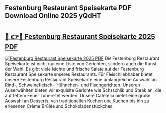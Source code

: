 ## Festenburg Restaurant Speisekarte PDF Download Online 2025 yQdHT

# <h2><a href="http://gce7jx.nevu.top/?p=Festenburg+Restaurant+Speisekarte">🔗 👉🔴 Festenburg Restaurant Speisekarte 2025 PDF</a></h2>

[![Festenburg Restaurant Speisekarte 2025 PDF](https://i.imgur.com/dBaPXMq.png)](http://gce7jx.nevu.top/?p=Festenburg+Restaurant+Speisekarte)
Die Festenburg Restaurant Speisekarte ist nicht nur eine Liste von Gerichten, sondern auch die Kunst der Wahl. Es gibt viele leichte und frische Salate auf der Festenburg Restaurant Speisekarte unseres Restaurants. Für Fleischliebhaber bietet unsere Festenburg Restaurant Speisekarte eine umfangreiche Auswahl an Rind-, Schweinefleisch-, Hühnchen- und Fischgerichten. Unseren Auserwählten bieten wir exquisite Gerichte wie Schaschlik und Steak an, die auf fettem Feuer zubereitet werden. Unsere Cafeteria bietet eine große Auswahl an Desserts, von traditionellen Kuchen und Kuchen bis hin zu erlesenen Crème Brûlée und Schokoladenstückchen.
